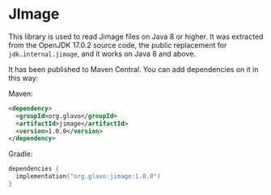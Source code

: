 # JImage 

This library is used to read Jimage files on Java 8 or higher.
It was extracted from the OpenJDK 17.0.2 source code, the public replacement for `jdk.internal.jimage`,
and it works on Java 8 and above.

It has been published to Maven Central. You can add dependencies on it in this way:

Maven:
```xml
<dependency>
  <groupId>org.glavo</groupId>
  <artifactId>jimage</artifactId>
  <version>1.0.0</version>
</dependency>
```

Gradle:
```kotlin
dependencies {
  implementation("org.glavo:jimage:1.0.0")
}
```
